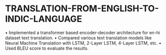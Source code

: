 # TRANSLATION-FROM-ENGLISH-TO-INDIC-LANGUAGE

• Implemented a transformer based encoder-decoder architecture for en-hi dataset text translation.
• Compared various text translation models like Neural Machine Translation with LSTM, 2-Layer LSTM, 4-Layer LSTM, etc.
• Used BLEU score to evaluate the results.
